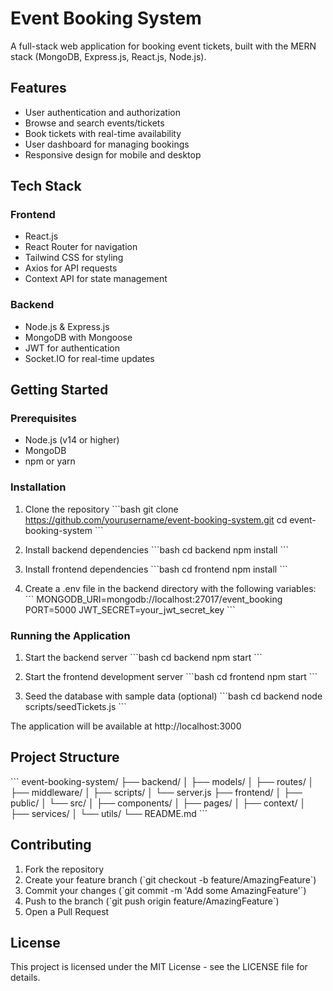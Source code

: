 # Event Booking System

A full-stack web application for booking event tickets, built with the MERN stack (MongoDB, Express.js, React.js, Node.js).

## Features

- User authentication and authorization
- Browse and search events/tickets
- Book tickets with real-time availability
- User dashboard for managing bookings
- Responsive design for mobile and desktop

## Tech Stack

### Frontend
- React.js
- React Router for navigation
- Tailwind CSS for styling
- Axios for API requests
- Context API for state management

### Backend
- Node.js & Express.js
- MongoDB with Mongoose
- JWT for authentication
- Socket.IO for real-time updates

## Getting Started

### Prerequisites
- Node.js (v14 or higher)
- MongoDB
- npm or yarn

### Installation

1. Clone the repository
\`\`\`bash
git clone https://github.com/yourusername/event-booking-system.git
cd event-booking-system
\`\`\`

2. Install backend dependencies
\`\`\`bash
cd backend
npm install
\`\`\`

3. Install frontend dependencies
\`\`\`bash
cd frontend
npm install
\`\`\`

4. Create a .env file in the backend directory with the following variables:
\`\`\`
MONGODB_URI=mongodb://localhost:27017/event_booking
PORT=5000
JWT_SECRET=your_jwt_secret_key
\`\`\`

### Running the Application

1. Start the backend server
\`\`\`bash
cd backend
npm start
\`\`\`

2. Start the frontend development server
\`\`\`bash
cd frontend
npm start
\`\`\`

3. Seed the database with sample data (optional)
\`\`\`bash
cd backend
node scripts/seedTickets.js
\`\`\`

The application will be available at http://localhost:3000

## Project Structure

\`\`\`
event-booking-system/
├── backend/
│   ├── models/
│   ├── routes/
│   ├── middleware/
│   ├── scripts/
│   └── server.js
├── frontend/
│   ├── public/
│   └── src/
│       ├── components/
│       ├── pages/
│       ├── context/
│       ├── services/
│       └── utils/
└── README.md
\`\`\`

## Contributing

1. Fork the repository
2. Create your feature branch (\`git checkout -b feature/AmazingFeature\`)
3. Commit your changes (\`git commit -m 'Add some AmazingFeature'\`)
4. Push to the branch (\`git push origin feature/AmazingFeature\`)
5. Open a Pull Request

## License

This project is licensed under the MIT License - see the LICENSE file for details. 